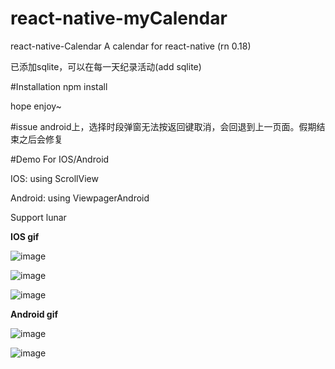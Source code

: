# react-native-myCalendar
react-native-Calendar
A calendar for react-native (rn 0.18)

已添加sqlite，可以在每一天纪录活动(add sqlite)

#Installation
npm install

hope enjoy~

#issue
android上，选择时段弹窗无法按返回键取消，会回退到上一页面。假期结束之后会修复

#Demo
For IOS/Android

IOS: using ScrollView 

Android: using ViewpagerAndroid

Support lunar

**IOS gif**

![image](https://github.com/cqm1994617/react-native-myCalendar/blob/master/ios.gif)   

![image](https://github.com/cqm1994617/react-native-myCalendar/blob/master/ios2.gif) 

![image](https://github.com/cqm1994617/react-native-myCalendar/blob/master/ios3.gif) 

**Android gif**

![image](https://github.com/cqm1994617/react-native-myCalendar/blob/master/android.gif)

![image](https://github.com/cqm1994617/react-native-myCalendar/blob/master/android2.gif) 
